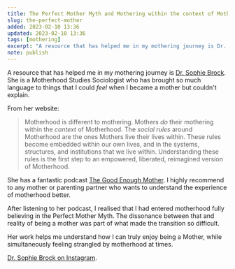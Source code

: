 ```yaml
---
title: The Perfect Mother Myth and Mothering within the context of Motherhood
slug: the-perfect-mother
added: 2023-02-10 13:36
updated: 2023-02-10 13:36
tags: [mothering]
excerpt: "A resource that has helped me in my mothering journey is Dr. Sophie Brock. She is a Motherhood Studies Sociologist who has brought so much language to things that I could feel when I became a mother but couldn't really explain."
note: publish
---
```


A resource that has helped me in my mothering journey is [Dr. Sophie Brock](https://drsophiebrock.com/). She is a Motherhood Studies Sociologist who has brought so much language to things that I could *feel* when I became a mother but couldn't explain.

From her website:
> Motherhood is different to mothering.
> Mothers _do_ their mothering within the _context_ of Motherhood.
> The _social rules_ around Motherhood are the ones Mothers live their lives within.
> These rules become embedded within our own lives, and in the systems, structures, and institutions that we live within.
> Understanding these rules is the first step to an empowered, liberated, reimagined version of Motherhood.

She has a fantastic podcast [The Good Enough Mother](https://podcasts.apple.com/au/podcast/the-good-enough-mother/id1480149306). I highly recommend to any mother or parenting partner who wants to understand the experience of motherhood better. 

After listening to her podcast, I realised that I had entered motherhood fully believing in the Perfect Mother Myth. The dissonance between that and reality of being a mother was part of what made the transition so difficult.

Her work helps me understand how I can truly enjoy being a Mother, while simultaneously feeling strangled by motherhood at times.

[Dr. Sophie Brock on Instagram](https://www.instagram.com/drsophiebrock/).